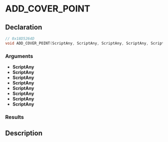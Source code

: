 # ADD_COVER_POINT

## Declaration
```cpp
// 0x18D5264D
void ADD_COVER_POINT(ScriptAny, ScriptAny, ScriptAny, ScriptAny, ScriptAny, ScriptAny, ScriptAny, ScriptAny);
```

### Arguments
- **ScriptAny**
- **ScriptAny**
- **ScriptAny**
- **ScriptAny**
- **ScriptAny**
- **ScriptAny**
- **ScriptAny**
- **ScriptAny**

### Results

## Description
